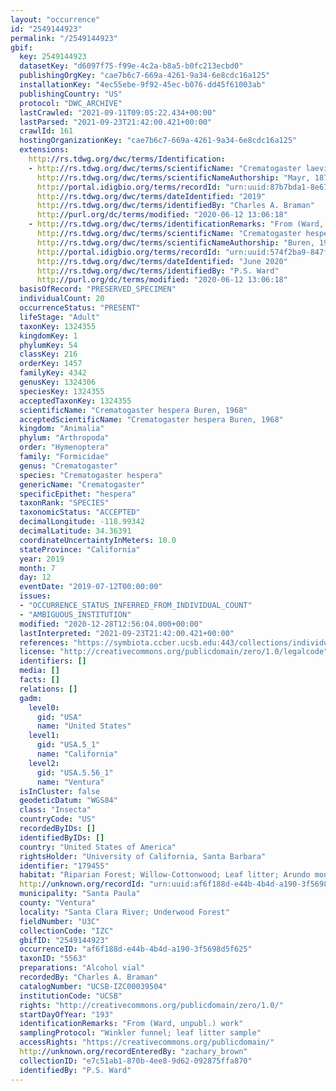 ```yaml
---
layout: "occurrence"
id: "2549144923"
permalink: "/2549144923"
gbif:
  key: 2549144923
  datasetKey: "d6097f75-f99e-4c2a-b8a5-b0fc213ecbd0"
  publishingOrgKey: "cae7b6c7-669a-4261-9a34-6e8cdc16a125"
  installationKey: "4ec55ebe-9f92-45ec-b076-dd45f61003ab"
  publishingCountry: "US"
  protocol: "DWC_ARCHIVE"
  lastCrawled: "2021-09-11T09:05:22.434+00:00"
  lastParsed: "2021-09-23T21:42:00.421+00:00"
  crawlId: 161
  hostingOrganizationKey: "cae7b6c7-669a-4261-9a34-6e8cdc16a125"
  extensions:
    http://rs.tdwg.org/dwc/terms/Identification:
    - http://rs.tdwg.org/dwc/terms/scientificName: "Crematogaster laeviuscula"
      http://rs.tdwg.org/dwc/terms/scientificNameAuthorship: "Mayr, 1870"
      http://portal.idigbio.org/terms/recordId: "urn:uuid:87b7bda1-8e67-4767-89a3-1ee4b20a05bc"
      http://rs.tdwg.org/dwc/terms/dateIdentified: "2019"
      http://rs.tdwg.org/dwc/terms/identifiedBy: "Charles A. Braman"
      http://purl.org/dc/terms/modified: "2020-06-12 13:06:18"
    - http://rs.tdwg.org/dwc/terms/identificationRemarks: "From (Ward, unpubl.) work"
      http://rs.tdwg.org/dwc/terms/scientificName: "Crematogaster hespera"
      http://rs.tdwg.org/dwc/terms/scientificNameAuthorship: "Buren, 1968"
      http://portal.idigbio.org/terms/recordId: "urn:uuid:574f2ba9-847f-4dbb-8b65-efd0038dfce1"
      http://rs.tdwg.org/dwc/terms/dateIdentified: "June 2020"
      http://rs.tdwg.org/dwc/terms/identifiedBy: "P.S. Ward"
      http://purl.org/dc/terms/modified: "2020-06-12 13:06:18"
  basisOfRecord: "PRESERVED_SPECIMEN"
  individualCount: 20
  occurrenceStatus: "PRESENT"
  lifeStage: "Adult"
  taxonKey: 1324355
  kingdomKey: 1
  phylumKey: 54
  classKey: 216
  orderKey: 1457
  familyKey: 4342
  genusKey: 1324306
  speciesKey: 1324355
  acceptedTaxonKey: 1324355
  scientificName: "Crematogaster hespera Buren, 1968"
  acceptedScientificName: "Crematogaster hespera Buren, 1968"
  kingdom: "Animalia"
  phylum: "Arthropoda"
  order: "Hymenoptera"
  family: "Formicidae"
  genus: "Crematogaster"
  species: "Crematogaster hespera"
  genericName: "Crematogaster"
  specificEpithet: "hespera"
  taxonRank: "SPECIES"
  taxonomicStatus: "ACCEPTED"
  decimalLongitude: -118.99342
  decimalLatitude: 34.36391
  coordinateUncertaintyInMeters: 10.0
  stateProvince: "California"
  year: 2019
  month: 7
  day: 12
  eventDate: "2019-07-12T00:00:00"
  issues:
  - "OCCURRENCE_STATUS_INFERRED_FROM_INDIVIDUAL_COUNT"
  - "AMBIGUOUS_INSTITUTION"
  modified: "2020-12-28T12:56:04.000+00:00"
  lastInterpreted: "2021-09-23T21:42:00.421+00:00"
  references: "https://symbiota.ccber.ucsb.edu:443/collections/individual/index.php?occid=179455"
  license: "http://creativecommons.org/publicdomain/zero/1.0/legalcode"
  identifiers: []
  media: []
  facts: []
  relations: []
  gadm:
    level0:
      gid: "USA"
      name: "United States"
    level1:
      gid: "USA.5_1"
      name: "California"
    level2:
      gid: "USA.5.56_1"
      name: "Ventura"
  isInCluster: false
  geodeticDatum: "WGS84"
  class: "Insecta"
  countryCode: "US"
  recordedByIDs: []
  identifiedByIDs: []
  country: "United States of America"
  rightsHolder: "University of California, Santa Barbara"
  identifier: "179455"
  habitat: "Riparian Forest; Willow-Cottonwood; Leaf litter; Arundo monoculture"
  http://unknown.org/recordId: "urn:uuid:af6f188d-e44b-4b4d-a190-3f5698d5f625"
  municipality: "Santa Paula"
  county: "Ventura"
  locality: "Santa Clara River; Underwood Forest"
  fieldNumber: "U3C"
  collectionCode: "IZC"
  gbifID: "2549144923"
  occurrenceID: "af6f188d-e44b-4b4d-a190-3f5698d5f625"
  taxonID: "5563"
  preparations: "Alcohol vial"
  recordedBy: "Charles A. Braman"
  catalogNumber: "UCSB-IZC00039504"
  institutionCode: "UCSB"
  rights: "http://creativecommons.org/publicdomain/zero/1.0/"
  startDayOfYear: "193"
  identificationRemarks: "From (Ward, unpubl.) work"
  samplingProtocol: "Winkler funnel; leaf litter sample"
  accessRights: "https://creativecommons.org/publicdomain/"
  http://unknown.org/recordEnteredBy: "zachary_brown"
  collectionID: "e7c51ab1-870b-4ee8-9d62-092875ffa870"
  identifiedBy: "P.S. Ward"
---
```

